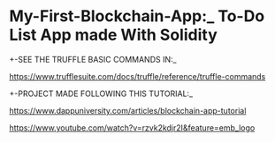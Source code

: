 # My-First-Blockchain-App:_ To-Do List App made With Solidity

+-SEE THE TRUFFLE BASIC COMMANDS IN:_

https://www.trufflesuite.com/docs/truffle/reference/truffle-commands

+-PROJECT MADE FOLLOWING THIS TUTORIAL:_

https://www.dappuniversity.com/articles/blockchain-app-tutorial

https://www.youtube.com/watch?v=rzvk2kdjr2I&feature=emb_logo
